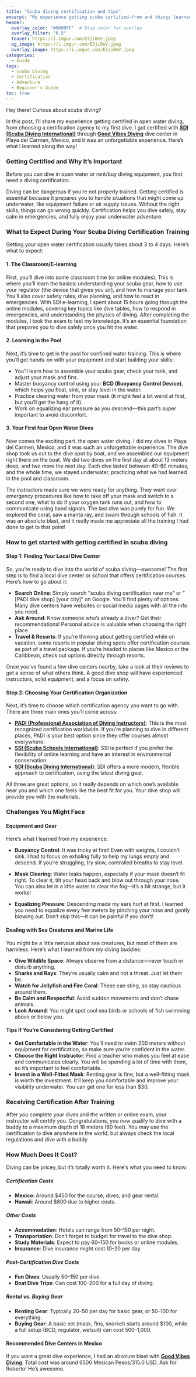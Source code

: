 ```yaml
---
title: "Scuba diving certification and tips"
excerpt: "My experience getting scuba certified—from and things learned from first dives"
header:
  overlay_color: "#0000FF"  # Blue color for overlay
  overlay_filter: "0.5"
  teaser: https://i.imgur.com/E3ji0eV.jpeg
  og_image: https://i.imgur.com/E3ji0eV.jpeg
  overlay_image: https://i.imgur.com/E3ji0eV.jpeg
categories:
  - Guide
tags:
  - Scuba Diving
  - Certification
  - Adventure
  - Beginner's Guide
toc: true
---
```


Hey there! Curious about scuba diving?  

In this post, I’ll share my experience getting certified in open water diving, from choosing a certification agency to my first dive. I got certified with **[SDI (Scuba Diving International)](https://www.tdisdi.com/)** through **[Good Vibes Diving](https://www.goodvibesdiving.com/)** dive center in Playa del Carmen, Mexico, and it was an unforgettable experience. Here’s what I learned along the way!

### Getting Certified and Why It’s Important
Before you can dive in open water or rent/buy diving equipment, you first need a diving certification. 

Diving can be dangerous if you’re not properly trained. Getting certified is essential because it prepares you to handle situations that might come up underwater, like equipment failure or air supply issues. Without the right skills, things can go wrong quickly. Certification helps you dive safely, stay calm in emergencies, and fully enjoy your underwater adventure.

### What to Expect During Your Scuba Diving Certification Training

Getting your open water certification usually takes about 3 to 4 days. Here’s what to expect:

#### 1. The Classroom/E-learning 

First, you’ll dive into some classroom time (or online modules). This is where you’ll learn the basics: understanding your scuba gear, how to use your regulator (the device that gives you air), and how to manage your tank. You’ll also cover safety rules, dive planning, and how to react in emergencies. With SDI e-learning, I spent about 15 hours going through the online modules, covering key topics like dive tables, how to respond in emergencies, and understanding the physics of diving. After completing the modules, I took the exam to test my knowledge. It’s an essential foundation that prepares you to dive safely once you hit the water.

#### 2. Learning in the Pool

Next, it’s time to get in the pool for confined water training. This is where you’ll get hands-on with your equipment and start building your skills:

- You’ll learn how to assemble your scuba gear, check your tank, and adjust your mask and fins.
- Master buoyancy control using your **BCD (Buoyancy Control Device)**, which helps you float, sink, or stay level in the water.
- Practice clearing water from your mask (it might feel a bit weird at first, but you’ll get the hang of it).
- Work on equalizing ear pressure as you descend—this part’s super important to avoid discomfort.

#### 3. Your First four Open Water Dives

Now comes the exciting part. the open water diving. I did my dives in Playa del Carmen, Mexico, and it was such an unforgettable experience. The dive shop took us out to the dive spot by boat, and we assembled our equipment right there on the boat. We did two dives on the first day at about 13 meters deep, and two more the next day. Each dive lasted between 40-60 minutes, and the whole time, we stayed underwater, practicing what we had learned in the pool and classroom.

The instructors made sure we were ready for anything. They went over emergency procedures like how to take off your mask and switch to a second one, what to do if your oxygen tank runs out, and how to communicate using hand signals. The last dive was purely for fun. We explored the coral, saw a manta ray, and swam through schools of fish. It was an absolute blast, and it really made me appreciate all the training I had done to get to that point!

### How to get started with getting certified in scuba diving

#### Step 1: Finding Your Local Dive Center

So, you’re ready to dive into the world of scuba diving—awesome! The first step is to find a local dive center or school that offers certification courses. Here’s how to go about it:

- **Search Online**: Simply search "scuba diving certification near me" or "[PADI dive shop] [your city]" on Google. You’ll find plenty of options. Many dive centers have websites or social media pages with all the info you need.
- **Ask Around**: Know someone who’s already a diver? Get their recommendations! Personal advice is valuable when choosing the right place.
- **Travel & Resorts**: If you’re thinking about getting certified while on vacation, some resorts in popular diving spots offer certification courses as part of a travel package. If you’re headed to places like Mexico or the Caribbean, check out options directly through resorts.

Once you’ve found a few dive centers nearby, take a look at their reviews to get a sense of what others think. A good dive shop will have experienced instructors, solid equipment, and a focus on safety.

#### Step 2: Choosing Your Certification Organization

Next, it’s time to choose which certification agency you want to go with. There are three main ones you’ll come across:

- **[PADI (Professional Association of Diving Instructors)](https://www.padi.com/)**: This is the most recognized certification worldwide. If you’re planning to dive in different places, PADI is your best option since they offer courses almost everywhere.
- **[SSI (Scuba Schools International)](https://www.divessi.com/)**: SSI is perfect if you prefer the flexibility of online learning and have an interest in environmental conservation.
- **[SDI (Scuba Diving International)](https://www.tdisdi.com/)**: SDI offers a more modern, flexible approach to certification, using the latest diving gear.

All three are great options, so it really depends on which one’s available near you and which one feels like the best fit for you. Your dive shop will provide you with the materials.


### Challenges You Might Face

#### Equipment and Gear

Here’s what I learned from my experience:

- **Buoyancy Control**: It was tricky at first! Even with weights, I couldn’t sink. I had to focus on exhaling fully to help my lungs empty and descend. If you’re struggling, try slow, controlled breaths to stay level.

- **Mask Clearing**: Water leaks happen, especially if your mask doesn’t fit right. To clear it, tilt your head back and blow out through your nose. You can also let in a little water to clear the fog—it’s a bit strange, but it works!

- **Equalizing Pressure**: Descending made my ears hurt at first. I learned you need to equalize every few meters by pinching your nose and gently blowing out. Don’t skip this—it can be painful if you don’t!

#### Dealing with Sea Creatures and Marine Life

You might be a little nervous about sea creatures, but most of them are harmless. Here’s what I learned from my diving buddies:

- **Give Wildlife Space**: Always observe from a distance—never touch or disturb anything.
- **Sharks and Rays**: They’re usually calm and not a threat. Just let them be.
- **Watch for Jellyfish and Fire Coral**: These can sting, so stay cautious around them.
- **Be Calm and Respectful**: Avoid sudden movements and don’t chase animals.
- **Look Around**: You might spot cool sea birds or schools of fish swimming above or below you.

#### Tips If You’re Considering Getting Certified

- **Get Comfortable in the Water**: You’ll need to swim 200 meters without equipment for certification, so make sure you’re confident in the water.
- **Choose the Right Instructor**: Find a teacher who makes you feel at ease and communicates clearly. You will be spending a lot of time with them, so it’s important to feel comfortable.
- **Invest in a Well-Fitted Mask**: Renting gear is fine, but a well-fitting mask is worth the investment. It’ll keep you comfortable and improve your visibility underwater. You can get one for less than $30.

### Receiving Certification After Training

After you complete your dives and the written or online exam, your instructor will certify you. Congratulations, you now qualify to dive with a buddy to a maximum depth of 18 meters (60 feet). You may use the certification to dive anywhere in the world, but always check the local regulations and dive with a buddy.

### How Much Does It Cost?


Diving can be pricey, but it’s totally worth it. Here's what you need to know:

##### **Certification Costs**
- **Mexico**: Around $450 for the course, dives, and gear rental.
- **Hawaii**: Around $800 due to higher costs.

##### **Other Costs**
- **Accommodation**: Hotels can range from $50–$150 per night.
- **Transportation**: Don’t forget to budget for travel to the dive shop.
- **Study Materials**: Expect to pay $60–$150 for books or online modules.
- **Insurance**: Dive insurance might cost $10–$20 per day.

##### **Post-Certification Dive Costs**
- **Fun Dives**: Usually $50–$150 per dive.
- **Boat Dive Trips**: Can cost $100–$200 for a full day of diving.

##### **Rental vs. Buying Gear**
- **Renting Gear**: Typically $20–$50 per day for basic gear, or $50–$100 for everything.
- **Buying Gear**: A basic set (mask, fins, snorkel) starts around $100, while a full setup (BCD, regulator, wetsuit) can cost $500–$1,000.

#### Recommended Dive Centers in Mexico
If you want a great dive experience, I had an absolute blast with **[Good Vibes Diving](https://www.goodvibesdiving.com/)**. Total cost was around 6500 Mesican Pesos/315.0 USD. Ask for Roberto! He’s awesome.
